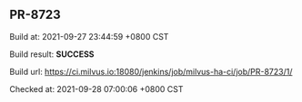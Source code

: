 <h2><a name="pr-8723" class="anchor" href="#pr-8723" rel="nofollow" aria-hidden="true"><span class="octicon octicon-link"></span></a>PR-8723</h2>

<p>Build at: 2021-09-27 23:44:59 +0800 CST</p>

<p>Build result: <strong>SUCCESS</strong></p>

<p>Build url: <a href="https://ci.milvus.io:18080/jenkins/job/milvus-ha-ci/job/PR-8723/1/" rel="nofollow">https://ci.milvus.io:18080/jenkins/job/milvus-ha-ci/job/PR-8723/1/</a></p>

<p>Checked at: 2021-09-28 07:00:06 +0800 CST</p>
